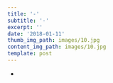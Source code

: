 ```yaml
---
title: '-'
subtitle: '-'
excerpt: ''
date: '2018-01-11'
thumb_img_path: images/10.jpg
content_img_path: images/10.jpg
template: post
---
```

-